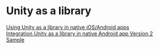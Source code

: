 # Unity as a library

[Using Unity as a library in native iOS/Android apps](https://forum.unity.com/threads/using-unity-as-a-library-in-native-ios-android-apps.685195/)  
[Integration Unity as a library in native Android app Version 2](https://forum.unity.com/threads/integration-unity-as-a-library-in-native-android-app-version-2.751712/)  
[Sample](https://github.com/seancraft79/UnityAsLibrary/tree/master)  

